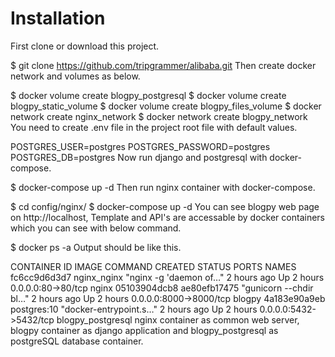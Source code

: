 
<h1>Installation</h1>

First clone or download this project.

$ git clone https://github.com/tripgrammer/alibaba.git
Then create docker network and volumes as below.

$ docker volume create blogpy_postgresql
$ docker volume create blogpy_static_volume
$ docker volume create blogpy_files_volume
$ docker network create nginx_network
$ docker network create blogpy_network
You need to create .env file in the project root file with default values.

POSTGRES_USER=postgres
POSTGRES_PASSWORD=postgres
POSTGRES_DB=postgres
Now run django and postgresql with docker-compose.

$ docker-compose up -d
Then run nginx container with docker-compose.

$ cd config/nginx/
$ docker-compose up -d
You can see blogpy web page on http://localhost, Template and API's are accessable by docker containers which you can see with below command.

$ docker ps -a
Output should be like this.

CONTAINER ID        IMAGE               COMMAND                  CREATED             STATUS              PORTS                    NAMES
fc6cc9d6d3d7        nginx_nginx         "nginx -g 'daemon of…"   2 hours ago         Up 2 hours          0.0.0.0:80->80/tcp       nginx
05103904dcb8        ae80efb17475        "gunicorn --chdir bl…"   2 hours ago         Up 2 hours          0.0.0.0:8000->8000/tcp   blogpy
4a183e90a9eb        postgres:10         "docker-entrypoint.s…"   2 hours ago         Up 2 hours          0.0.0.0:5432->5432/tcp   blogpy_postgresql
nginx container as common web server, blogpy container as django application and blogpy_postgresql as postgreSQL database container.
